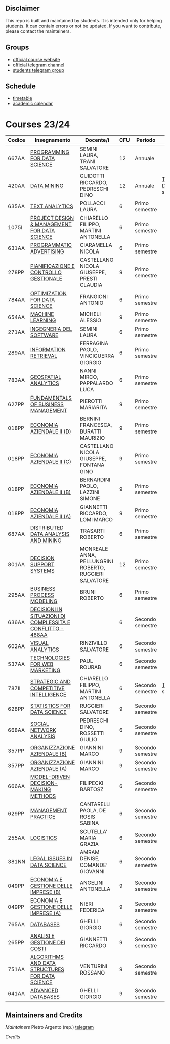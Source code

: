 ## Disclaimer
This repo is built and maintained by students.
It is intended only for helping students.
It can contain errors or not be updated.
If you want to contribute, please contact the mainteiners.

## Groups
- [official course website](https://didattica.di.unipi.it/en/master-programme-in-data-science-and-business-informatics/)
- [official telegram channel](https://t.me/WDB_LM)
- [students telegram group](https://t.me/+NJwimxOrp-A0Mjdk)

## Schedule
- [timetable](https://didattica.di.unipi.it/en/master-programme-in-data-science-and-business-informatics/timetable-master-in-data-science-business-informatics/)
- [academic calendar](https://didattica.di.unipi.it/en/master-programme-in-data-science-and-business-informatics/academic-calendar-2023-2024/)

# Courses 23/24

| Codice | Insegnamento                                                                                                                                                   | Docente/i                                              | CFU | Periodo          | Links                                                                                                                                                                                                                                                                                      |
| ------ | -------------------------------------------------------------------------------------------------------------------------------------------------------------- | ------------------------------------------------------ | --- | ---------------- | ------------------------------------------------------------------------------------------------------------------------------------------------------------------------------------------------------------------------------------------------------------------------------------------ |
| 667AA  | [PROGRAMMING FOR DATA SCIENCE](https://esami.unipi.it/esami2/programma.php?noframe=1&c=61284&amp;aa=2023&amp;cid=361&amp;did=13)                               | SEMINI LAURA, TRANI SALVATORE                          | 12  | Annuale          |                                                                                                                                                                                                                                                                                            |
| 420AA  | [DATA MINING](https://esami.unipi.it/esami2/programma.php?noframe=1&c=61280&amp;aa=2023&amp;cid=361&amp;did=13)                                                | GUIDOTTI RICCARDO, PEDRESCHI DINO                      | 12  | Annuale          | [Teams](https://teams.microsoft.com/l/team/19%3A7uEgK_aekrBFuOsbREccAa-tfqeSwvfBemfK_lG6HA01%40thread.tacv2/conversations?groupId=84cc4fec-41fc-4208-a9d4-a02675216d22&tenantId=c7456b31-a220-47f5-be52-473828670aa1)<br>[Didawiki](http://didawiki.di.unipi.it/doku.php/dm/start)<-slides |
| 635AA  | [TEXT ANALYTICS](https://esami.unipi.it/esami2/programma.php?noframe=1&c=61287&amp;aa=2023&amp;cid=361&amp;did=13)                                             | POLLACCI LAURA                                         | 6   | Primo semestre   |                                                                                                                                                                                                                                                                                            |
| 1075I  | [PROJECT DESIGN &amp; MANAGEMENT FOR DATA SCIENCE](https://esami.unipi.it/esami2/programma.php?noframe=1&c=61292&amp;aa=2023&amp;cid=361&amp;did=13)           | CHIARELLO FILIPPO, MARTINI ANTONELLA                   | 6   | Primo semestre   |                                                                                                                                                                                                                                                                                            |
| 631AA  | [PROGRAMMATIC ADVERTISING](https://esami.unipi.it/esami2/programma.php?noframe=1&c=61283&amp;aa=2023&amp;cid=361&amp;did=13)                                   | CIARAMELLA NICOLA                                      | 6   | Primo semestre   |                                                                                                                                                                                                                                                                                            |
| 278PP  | [PIANIFICAZIONE E CONTROLLO GESTIONALE](https://esami.unipi.it/esami2/programma.php?noframe=1&c=58758&amp;aa=2023&amp;cid=361&amp;did=13)                      | CASTELLANO NICOLA GIUSEPPE, PRESTI CLAUDIA             | 9   | Primo semestre   |                                                                                                                                                                                                                                                                                            |
| 784AA  | [OPTIMIZATION FOR DATA SCIENCE](https://esami.unipi.it/esami2/programma.php?noframe=1&c=61298&amp;aa=2023&amp;cid=361&amp;did=13)                              | FRANGIONI ANTONIO                                      | 6   | Primo semestre   |                                                                                                                                                                                                                                                                                            |
| 654AA  | [MACHINE LEARNING](https://esami.unipi.it/esami2/programma.php?noframe=1&c=59050&amp;aa=2023&amp;cid=361&amp;did=13)                                           | MICHELI ALESSIO                                        | 9   | Primo semestre   |                                                                                                                                                                                                                                                                                            |
| 271AA  | [INGEGNERIA DEL SOFTWARE](https://esami.unipi.it/esami2/programma.php?noframe=1&c=59793&amp;aa=2023&amp;cid=361&amp;did=13)                                    | SEMINI LAURA                                           | 6   | Primo semestre   |                                                                                                                                                                                                                                                                                            |
| 289AA  | [INFORMATION RETRIEVAL](https://esami.unipi.it/esami2/programma.php?noframe=1&c=59036&amp;aa=2023&amp;cid=361&amp;did=13)                                      | FERRAGINA PAOLO, VINCIGUERRA GIORGIO                   | 6   | Primo semestre   |                                                                                                                                                                                                                                                                                            |
| 783AA  | [GEOSPATIAL ANALYTICS](https://esami.unipi.it/esami2/programma.php?noframe=1&c=61297&amp;aa=2023&amp;cid=361&amp;did=13)                                       | NANNI MIRCO, PAPPALARDO LUCA                           | 6   | Primo semestre   |                                                                                                                                                                                                                                                                                            |
| 627PP  | [FUNDAMENTALS OF BUSINESS MANAGEMENT](https://esami.unipi.it/esami2/programma.php?noframe=1&c=61296&amp;aa=2023&amp;cid=361&amp;did=13)                        | PIEROTTI MARIARITA                                     | 9   | Primo semestre   |                                                                                                                                                                                                                                                                                            |
| 018PP  | [ECONOMIA AZIENDALE II (D)](https://esami.unipi.it/esami2/programma.php?noframe=1&c=57610&amp;aa=2023&amp;cid=361&amp;did=13)                                  | BERNINI FRANCESCA, BURATTI MAURIZIO                    | 9   | Primo semestre   |                                                                                                                                                                                                                                                                                            |
| 018PP  | [ECONOMIA AZIENDALE II (C)](https://esami.unipi.it/esami2/programma.php?noframe=1&c=57600&amp;aa=2023&amp;cid=361&amp;did=13)                                  | CASTELLANO NICOLA GIUSEPPE, FONTANA GINO               | 9   | Primo semestre   |                                                                                                                                                                                                                                                                                            |
| 018PP  | [ECONOMIA AZIENDALE II (B)](https://esami.unipi.it/esami2/programma.php?noframe=1&c=57526&amp;aa=2023&amp;cid=361&amp;did=13)                                  | BERNARDINI PAOLO, LAZZINI SIMONE                       | 9   | Primo semestre   |                                                                                                                                                                                                                                                                                            |
| 018PP  | [ECONOMIA AZIENDALE II (A)](https://esami.unipi.it/esami2/programma.php?noframe=1&c=57361&amp;aa=2023&amp;cid=361&amp;did=13)                                  | GIANNETTI RICCARDO, LOMI MARCO                         | 9   | Primo semestre   |                                                                                                                                                                                                                                                                                            |
| 687AA  | [DISTRIBUTED DATA ANALYSIS AND MINING](https://esami.unipi.it/esami2/programma.php?noframe=1&c=61289&amp;aa=2023&amp;cid=361&amp;did=13)                       | TRASARTI ROBERTO                                       | 6   | Primo semestre   |                                                                                                                                                                                                                                                                                            |
| 801AA  | [DECISION SUPPORT SYSTEMS](https://esami.unipi.it/esami2/programma.php?noframe=1&c=61299&amp;aa=2023&amp;cid=361&amp;did=13)                                   | MONREALE ANNA, PELLUNGRINI ROBERTO, RUGGIERI SALVATORE | 12  | Primo semestre   |                                                                                                                                                                                                                                                                                            |
| 295AA  | [BUSINESS PROCESS MODELING](https://esami.unipi.it/esami2/programma.php?noframe=1&c=60312&amp;aa=2023&amp;cid=361&amp;did=13)                                  | BRUNI ROBERTO                                          | 6   | Primo semestre   |                                                                                                                                                                                                                                                                                            |
| 636AA  | [DECISIONI IN SITUAZIONI DI COMPLESSITÀ E CONFLITTO - 488AA](https://esami.unipi.it/esami2/programma.php?noframe=1&c=59233&amp;aa=2023&amp;cid=361&amp;did=13) |                                                        | 6   | Secondo semestre |                                                                                                                                                                                                                                                                                            |
| 602AA  | [VISUAL ANALYTICS](https://esami.unipi.it/esami2/programma.php?noframe=1&c=61282&amp;aa=2023&amp;cid=361&amp;did=13)                                           | RINZIVILLO SALVATORE                                   | 6   | Secondo semestre |                                                                                                                                                                                                                                                                                            |
| 537AA  | [TECHNOLOGIES FOR WEB MARKETING](https://esami.unipi.it/esami2/programma.php?noframe=1&c=61281&amp;aa=2023&amp;cid=361&amp;did=13)                             | PAUL ROURAB                                            | 6   | Secondo semestre |                                                                                                                                                                                                                                                                                            |
| 787II  | [STRATEGIC AND COMPETITIVE INTELLIGENCE](https://esami.unipi.it/esami2/programma.php?noframe=1&c=61288&amp;aa=2023&amp;cid=361&amp;did=13)                     | CHIARELLO FILIPPO, MARTINI ANTONELLA                   | 6   | Secondo semestre | [Teams](https://teams.microsoft.com/l/team/19%3A6ilKsf7wUnc4XgzWLi5fv2nsWuPAb0f9gzv237HZ1H01%40thread.tacv2/conversations?groupId=45b6719a-2f0d-4d1c-9b1f-744cd5154a22&tenantId=c7456b31-a220-47f5-be52-473828670aa1)<-slides                                                              |
| 628PP  | [STATISTICS FOR DATA SCIENCE](https://esami.unipi.it/esami2/programma.php?noframe=1&c=61293&amp;aa=2023&amp;cid=361&amp;did=13)                                | RUGGIERI SALVATORE                                     | 9   | Secondo semestre |                                                                                                                                                                                                                                                                                            |
| 668AA  | [SOCIAL NETWORK ANALYSIS](https://esami.unipi.it/esami2/programma.php?noframe=1&c=61286&amp;aa=2023&amp;cid=361&amp;did=13)                                    | PEDRESCHI DINO, ROSSETTI GIULIO                        | 6   | Secondo semestre |                                                                                                                                                                                                                                                                                            |
| 357PP  | [ORGANIZZAZIONE AZIENDALE (B)](https://esami.unipi.it/esami2/programma.php?noframe=1&c=57532&amp;aa=2023&amp;cid=361&amp;did=13)                               | GIANNINI MARCO                                         | 9   | Secondo semestre |                                                                                                                                                                                                                                                                                            |
| 357PP  | [ORGANIZZAZIONE AZIENDALE (A)](https://esami.unipi.it/esami2/programma.php?noframe=1&c=57367&amp;aa=2023&amp;cid=361&amp;did=13)                               | GIANNINI MARCO                                         | 9   | Secondo semestre |                                                                                                                                                                                                                                                                                            |
| 666AA  | [MODEL-DRIVEN DECISION-MAKING METHODS](https://esami.unipi.it/esami2/programma.php?noframe=1&c=61285&amp;aa=2023&amp;cid=361&amp;did=13)                       | FILIPECKI BARTOSZ                                      | 6   | Secondo semestre |                                                                                                                                                                                                                                                                                            |
| 629PP  | [MANAGEMENT PRACTICE](https://esami.unipi.it/esami2/programma.php?noframe=1&c=61294&amp;aa=2023&amp;cid=361&amp;did=13)                                        | CANTARELLI PAOLA, DE ROSIS SABINA                      | 6   | Secondo semestre |                                                                                                                                                                                                                                                                                            |
| 255AA  | [LOGISTICS](https://esami.unipi.it/esami2/programma.php?noframe=1&c=61279&amp;aa=2023&amp;cid=361&amp;did=13)                                                  | SCUTELLA' MARIA GRAZIA                                 | 6   | Secondo semestre |                                                                                                                                                                                                                                                                                            |
| 381NN  | [LEGAL ISSUES IN DATA SCIENCE](https://esami.unipi.it/esami2/programma.php?noframe=1&c=61290&amp;aa=2023&amp;cid=361&amp;did=13)                               | AMRAM DENISE, COMANDE' GIOVANNI                        | 6   | Secondo semestre |                                                                                                                                                                                                                                                                                            |
| 049PP  | [ECONOMIA E GESTIONE DELLE IMPRESE (B)](https://esami.unipi.it/esami2/programma.php?noframe=1&c=57527&amp;aa=2023&amp;cid=361&amp;did=13)                      | ANGELINI ANTONELLA                                     | 9   | Secondo semestre |                                                                                                                                                                                                                                                                                            |
| 049PP  | [ECONOMIA E GESTIONE DELLE IMPRESE (A)](https://esami.unipi.it/esami2/programma.php?noframe=1&c=57362&amp;aa=2023&amp;cid=361&amp;did=13)                      | NIERI FEDERICA                                         | 9   | Secondo semestre |                                                                                                                                                                                                                                                                                            |
| 765AA  | [DATABASES](https://esami.unipi.it/esami2/programma.php?noframe=1&c=61295&amp;aa=2023&amp;cid=361&amp;did=13)                                                  | GHELLI GIORGIO                                         | 6   | Secondo semestre |                                                                                                                                                                                                                                                                                            |
| 265PP  | [ANALISI E GESTIONE DEI COSTI](https://esami.unipi.it/esami2/programma.php?noframe=1&c=58760&amp;aa=2023&amp;cid=361&amp;did=13)                               | GIANNETTI RICCARDO                                     | 9   | Secondo semestre |                                                                                                                                                                                                                                                                                            |
| 751AA  | [ALGORITHMS AND DATA STRUCTURES FOR DATA SCIENCE](https://esami.unipi.it/esami2/programma.php?noframe=1&c=61291&amp;aa=2023&amp;cid=361&amp;did=13)            | VENTURINI ROSSANO                                      | 9   | Secondo semestre |                                                                                                                                                                                                                                                                                            |
| 641AA  | [ADVANCED DATABASES](https://esami.unipi.it/esami2/programma.php?noframe=1&c=59046&amp;aa=2023&amp;cid=361&amp;did=13)                                         | GHELLI GIORGIO                                         | 9   | Secondo semestre |                                                                                                                                                                                                                                                                                            |





## Maintainers and Credits
*Maintainers*
Pietro Argento (rep.) [telegram](https://t.me/pietroargento)

*Credits*
